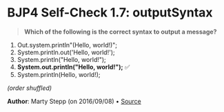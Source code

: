 # BJP4 Self-Check 1.7: outputSyntax

> **Which of the following is the correct syntax to output a message?**

1. Out.system.println"(Hello, world!)";
2. System.println.out('Hello, world!');
3. System.println("Hello, world!");
4. **System.out.println("Hello, world!");** ✅
5. System.println(Hello, world!);

_(order shuffled)_

**Author**: Marty Stepp (on 2016/09/08) • [Source](https://practiceit.cs.washington.edu/problem/view/bjp4/chapter1/s7-outputSyntax)
